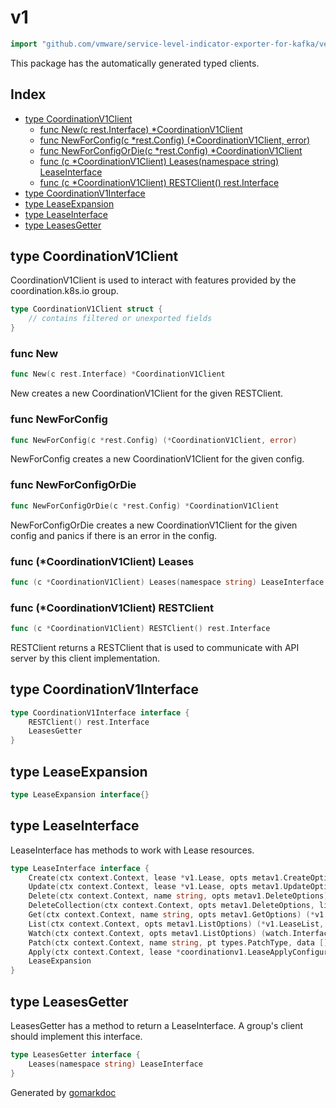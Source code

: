 <!-- Code generated by gomarkdoc. DO NOT EDIT -->

# v1

```go
import "github.com/vmware/service-level-indicator-exporter-for-kafka/vendor/k8s.io/client-go/kubernetes/typed/coordination/v1"
```

This package has the automatically generated typed clients.

## Index

- [type CoordinationV1Client](<#type-coordinationv1client>)
  - [func New(c rest.Interface) *CoordinationV1Client](<#func-new>)
  - [func NewForConfig(c *rest.Config) (*CoordinationV1Client, error)](<#func-newforconfig>)
  - [func NewForConfigOrDie(c *rest.Config) *CoordinationV1Client](<#func-newforconfigordie>)
  - [func (c *CoordinationV1Client) Leases(namespace string) LeaseInterface](<#func-coordinationv1client-leases>)
  - [func (c *CoordinationV1Client) RESTClient() rest.Interface](<#func-coordinationv1client-restclient>)
- [type CoordinationV1Interface](<#type-coordinationv1interface>)
- [type LeaseExpansion](<#type-leaseexpansion>)
- [type LeaseInterface](<#type-leaseinterface>)
- [type LeasesGetter](<#type-leasesgetter>)


## type CoordinationV1Client

CoordinationV1Client is used to interact with features provided by the coordination.k8s.io group.

```go
type CoordinationV1Client struct {
    // contains filtered or unexported fields
}
```

### func New

```go
func New(c rest.Interface) *CoordinationV1Client
```

New creates a new CoordinationV1Client for the given RESTClient.

### func NewForConfig

```go
func NewForConfig(c *rest.Config) (*CoordinationV1Client, error)
```

NewForConfig creates a new CoordinationV1Client for the given config.

### func NewForConfigOrDie

```go
func NewForConfigOrDie(c *rest.Config) *CoordinationV1Client
```

NewForConfigOrDie creates a new CoordinationV1Client for the given config and panics if there is an error in the config.

### func \(\*CoordinationV1Client\) Leases

```go
func (c *CoordinationV1Client) Leases(namespace string) LeaseInterface
```

### func \(\*CoordinationV1Client\) RESTClient

```go
func (c *CoordinationV1Client) RESTClient() rest.Interface
```

RESTClient returns a RESTClient that is used to communicate with API server by this client implementation.

## type CoordinationV1Interface

```go
type CoordinationV1Interface interface {
    RESTClient() rest.Interface
    LeasesGetter
}
```

## type LeaseExpansion

```go
type LeaseExpansion interface{}
```

## type LeaseInterface

LeaseInterface has methods to work with Lease resources.

```go
type LeaseInterface interface {
    Create(ctx context.Context, lease *v1.Lease, opts metav1.CreateOptions) (*v1.Lease, error)
    Update(ctx context.Context, lease *v1.Lease, opts metav1.UpdateOptions) (*v1.Lease, error)
    Delete(ctx context.Context, name string, opts metav1.DeleteOptions) error
    DeleteCollection(ctx context.Context, opts metav1.DeleteOptions, listOpts metav1.ListOptions) error
    Get(ctx context.Context, name string, opts metav1.GetOptions) (*v1.Lease, error)
    List(ctx context.Context, opts metav1.ListOptions) (*v1.LeaseList, error)
    Watch(ctx context.Context, opts metav1.ListOptions) (watch.Interface, error)
    Patch(ctx context.Context, name string, pt types.PatchType, data []byte, opts metav1.PatchOptions, subresources ...string) (result *v1.Lease, err error)
    Apply(ctx context.Context, lease *coordinationv1.LeaseApplyConfiguration, opts metav1.ApplyOptions) (result *v1.Lease, err error)
    LeaseExpansion
}
```

## type LeasesGetter

LeasesGetter has a method to return a LeaseInterface. A group's client should implement this interface.

```go
type LeasesGetter interface {
    Leases(namespace string) LeaseInterface
}
```



Generated by [gomarkdoc](<https://github.com/princjef/gomarkdoc>)
